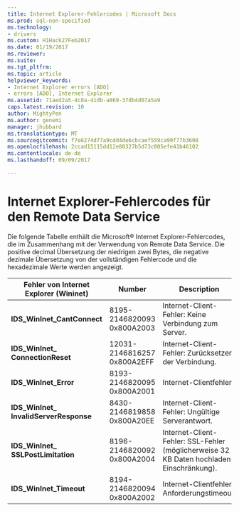 ```yaml
---
title: Internet Explorer-Fehlercodes | Microsoft Docs
ms.prod: sql-non-specified
ms.technology:
- drivers
ms.custom: H1Hack27Feb2017
ms.date: 01/19/2017
ms.reviewer: 
ms.suite: 
ms.tgt_pltfrm: 
ms.topic: article
helpviewer_keywords:
- Internet Explorer errors [ADO]
- errors [ADO], Internet Explorer
ms.assetid: 71aed2a5-4c8a-41db-a869-37db4d07a5a9
caps.latest.revision: 10
author: MightyPen
ms.author: genemi
manager: jhubbard
ms.translationtype: MT
ms.sourcegitcommit: f7e6274d77a9cdd4de6cbcaef559ca99f77b3608
ms.openlocfilehash: 2ccad15115dd12e80327b5d73c005efe41b46102
ms.contentlocale: de-de
ms.lasthandoff: 09/09/2017

---
```

# <a name="internet-explorer-error-codes-for-remote-data-service"></a>Internet Explorer-Fehlercodes für den Remote Data Service
Die folgende Tabelle enthält die Microsoft® Internet Explorer-Fehlercodes, die im Zusammenhang mit der Verwendung von Remote Data Service. Die positive decimal Übersetzung der niedrigen zwei Bytes, die negative dezimale Übersetzung von der vollständigen Fehlercode und die hexadezimale Werte werden angezeigt.

|Fehler von Internet Explorer (Wininet)|Number|Description|
|------------------------------------------|------------|-----------------|
|**IDS_WinInet_CantConnect**|8195-2146820093 0x800A2003|Internet-Client-Fehler: Keine Verbindung zum Server.|
|**IDS_WinInet_ ConnectionReset**|12031-2146816257 0x800A2EFF|Internet-Client-Fehler: Zurücksetzen der Verbindung.|
|**IDS_WinInet_Error**|8193-2146820095 0x800A2001|Internet-Clientfehler.|
|**IDS_WinInet_ InvalidServerResponse**|8430-2146819858 0x800A20EE|Internet-Client-Fehler: Ungültige Serverantwort.|
|**IDS_WinInet_ SSLPostLimitation**|8196-2146820092 0x800A2004|Internet-Client-Fehler: SSL-Fehler (möglicherweise 32 KB Daten hochladen Einschränkung).|
|**IDS_WinInet_Timeout**|8194-2146820094 0x800A2002|Internet-Clientfehler: Anforderungstimeout.|

